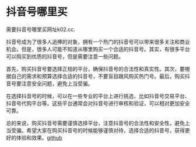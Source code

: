 # 抖音号哪里买

需要抖音号哪里买网址k02.cc.

抖音号成为了很多人追捧的对象，拥有一个热门的抖音号可以带来很多关注和商业机会。但是，很多人可能不知道从哪里购买一个合适的抖音号。其实，有很多平台可以购买到优质的抖音号，但是需要注意一些问题。

首先，购买抖音号要选择正规的平台，确保抖音号的合法性和真实性。其次，要根据自己的需求和预算选择合适的抖音号，不要盲目跟风购买热门号。最后，购买抖音号要注意安全问题，避免上当受骗。

在选择抖音号的时候，可以在一些专业的平台上进行挑选，比如抖音号交易平台、抖音号代购平台等。这些平台通常会对抖音号进行审核和验证，可以相对更加安全可靠。

总的来说，购买抖音号需要谨慎选择平台，注意抖音号的合法性和安全性，避免上当受骗。希望大家在购买抖音号的时候能够谨慎对待，选择合适的抖音号，获得更好的体验和效果。[github](https://github.com)